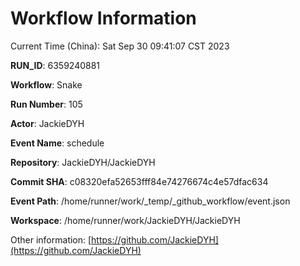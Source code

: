 # Workflow Information

Current Time (China): Sat Sep 30 09:41:07 CST 2023  

**RUN_ID**: 6359240881  

**Workflow**: Snake  

**Run Number**: 105  

**Actor**: JackieDYH  

**Event Name**: schedule  

**Repository**: JackieDYH/JackieDYH  

**Commit SHA**: c08320efa52653fff84e74276674c4e57dfac634  

**Event Path**: /home/runner/work/_temp/_github_workflow/event.json  

**Workspace**: /home/runner/work/JackieDYH/JackieDYH  

Other information: [https://github.com/JackieDYH](https://github.com/JackieDYH)
